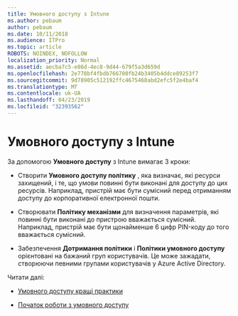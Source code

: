 ```yaml
---
title: Умовного доступу з Intune
ms.author: pebaum
author: pebaum
ms.date: 10/11/2018
ms.audience: ITPro
ms.topic: article
ROBOTS: NOINDEX, NOFOLLOW
localization_priority: Normal
ms.assetid: aecba7c5-e86d-4ec8-9d44-679f5a3d659d
ms.openlocfilehash: 2e778bf4fbdb766700fb24b3405b4ddce89253f7
ms.sourcegitcommit: 9d78905c512192ffc4675468abd2efc5f2e4baf4
ms.translationtype: MT
ms.contentlocale: uk-UA
ms.lasthandoff: 04/23/2019
ms.locfileid: "32393562"
---
```

# <a name="conditional-access-with-intune"></a>Умовного доступу з Intune

За допомогою **Умовного доступу** з Intune вимагає 3 кроки: 
  
- Створити **Умовного доступу політику** , яка визначає, які ресурси захищений, і те, що умови повинні бути виконані для доступу до цих ресурсів. Наприклад, пристрій має бути сумісний перед отриманням доступу до корпоративної електронної пошти. 
    
- Створювати **Політику механізми** для визначення параметрів, які повинні бути виконані до пристрою вважається сумісний. Наприклад, пристрій має бути щонайменше 6 цифр PIN-коду до того вважається сумісний. 
    
- Забезпечення **Дотримання політики** і **Політики умовного доступу** орієнтовані на бажаний груп користувачів. Це може зажадати, створюючи певними групами користувачів у Azure Active Directory. 
    
Читати далі:
  
- [Умовного доступу кращі практики](https://docs.microsoft.com/azure/active-directory/conditional-access/best-practices)
    
- [Початок роботи з умовного доступу](https://docs.microsoft.com/azure/active-directory/active-directory-conditional-access-azure-portal-get-started)
    

